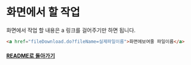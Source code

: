 # 화면에서 할 작업

화면에서 작업 할 내용은 a 링크를 걸어주기만 하면 됩니다.

```html
<a href="fileDownload.do?fileName=실제파일이름">화면에보여줄 파일이름</a>
```

#### [README로 돌아가기](../README.md)